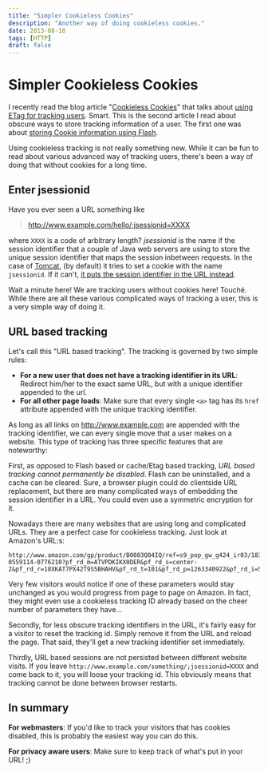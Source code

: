 ```yaml
---
title: "Simpler Cookieless Cookies"
description: "Another way of doing cookieless cookies."
date: 2013-08-18
tags: [HTTP]
draft: false
---
```


Simpler Cookieless Cookies
==========================

I recently read the blog article "[Cookieless
Cookies](http://lucb1e.com/rp/cookielesscookies/)" that talks about
[using ETag for tracking
users](https://en.wikipedia.org/wiki/HTTP_ETag#Tracking_using_ETags).
Smart. This is the second article I read about obscure ways to store
tracking information of a user. The first one was about [storing Cookie
information using Flash](https://epic.org/privacy/cookies/flash.html).

Using cookieless tracking is not really something new. While it can be
fun to read about various advanced way of tracking users, there's been a
way of doing that without cookies for a long time.

Enter jsessionid
----------------

Have you ever seen a URL something like

> <http://www.example.com/hello/;jsessionid=XXXX>

where `XXXX` is a code of arbitrary length? *jsessionid* is the name if
the session identifier that a couple of Java web servers are using to
store the unique session identifier that maps the session inbetween
requests. In the case of [Tomcat](https://tomcat.apache.org/), (by
default) it tries to set a cookie with the name `jsessionid`. If it
can't, [it puts the session identifier in the URL
instead](http://fralef.me/tomcat-disable-jsessionid-in-url.html).

Wait a minute here! We are tracking users without cookies here! Touché.
While there are all these various complicated ways of tracking a user,
this is a very simple way of doing it.

URL based tracking
------------------

Let's call this "URL based tracking". The tracking is governed by two
simple rules:

-   **For a new user that does not have a tracking identifier in its
    URL**: Redirect him/her to the exact same URL, but with a unique
    identifier appended to the url.
-   **For all other page loads**: Make sure that every single `<a>` tag
    has its `href` attribute appended with the unique
    tracking identifier.

As long as all links on <http://www.example.com> are appended with the
tracking identifier, we can every single move that a user makes on a
website. This type of tracking has three specific features that are
noteworthy:

First, as opposed to Flash based or cache/Etag based tracking, *URL
based tracking cannot permanently be disabled*. Flash can be
uninstalled, and a cache can be cleared. Sure, a browser plugin could do
clientside URL replacement, but there are many complicated ways of
embedding the session identifier in a URL. You could even use a
symmetric encryption for it.

Nowadays there are many websites that are using long and complicated
URLs. They are a perfect case for cookieless tracking. Just look at
Amazon's URL:s:

    http://www.amazon.com/gp/product/B0083Q04IQ/ref=s9_pop_gw_g424_ir03/183-0559114-0776210?pf_rd_m=ATVPDKIKX0DER&pf_rd_s=center-2&pf_rd_r=18XKAT7PX42T9S5BHAHV&pf_rd_t=101&pf_rd_p=1263340922&pf_rd_i=507846

Very few visitors would notice if one of these parameters would stay
unchanged as you would progress from page to page on Amazon. In fact,
they might even use a cookieless tracking ID already based on the cheer
number of parameters they have...

Secondly, for less obscure tracking identifiers in the URL, it's fairly
easy for a visitor to reset the tracking id. Simply remove it from the
URL and reload the page. That said, they'll get a new tracking
identifier set immediately.

Thirdly, URL based sessions are not persisted between different website
visits. If you leave `http://www.example.com/something/;jsessionid=XXXX`
and come back to it, you will loose your tracking id. This obviously
means that tracking cannot be done between browser restarts.

In summary
----------

**For webmasters**: If you'd like to track your visitors that has
cookies disabled, this is probably the easiest way you can do this.

**For privacy aware users**: Make sure to keep track of what's put in
your URL! ;)
